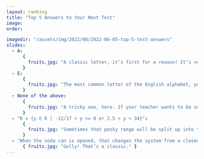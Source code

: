 ```yaml
---
layout: ranking
title: "Top 5 Answers to Your Next Test"
image:
order:

imagedir: "/assets/img/2022/06/2022-06-05-top-5-test-answers"
slides:
  - A:
      {
        fruits.jpg: "A classic letter, it’s first for a reason! It’s versatile as a list starter, an article, and the beginning of a song.",
      }
  - E:
      {
        fruits.jpg: "The most common letter of the English alphabet, you can never go wrong with this one! It’s the only vowel that’s given automatically in Wheel of Fortune!",
      }
  - None of the above:
      {
        fruits.jpg: "A tricky one, here. If your teacher wants to be sneaky, they’ll make this the answer; no one ever suspects it to be None of the above. Watch out on your next test!",
      }
  - "R = {y ∈ R | -12/17 < y <= 0 or 2.5 < y < 34}":
      {
        fruits.jpg: "Sometimes that pesky range will be split up into two rules! Make sure to keep an eye out for these wily tricks.",
      }
  - "When the soda can is opened, that changes the system from a closed system to an open one. Since equilibrium is only achieved in a closed system, this disturbs the equilibrium. As gaseous carbon dioxide is produced and released into the surroundings, the reaction continuously shifts to the right to produce more carbon dioxide until all of the carbonic acid has been consumed, causing the soda to go flat. To prevent this, the soda could be cooled, as the forward reaction is endothermic, meaning removing heat from the system will cause it to favour the reverse reaction, causing it to release carbon dioxide at a slower rate. You could also close the soda can.":
      { fruits.jpg: "Golly! That’s a classic." }
---
```

